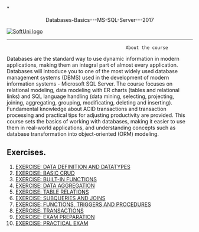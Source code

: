 *<p align="center"> Databases-Basics---MS-SQL-Server---2017<p>
<a href="https://softuni.bg/trainings/1747/databases-basics-mssql-server-september-2017">  ![SoftUni logo][logo] <a/>

[logo]: http://innovationstarterbox.bg/wp-content/uploads/2016/05/Softuni_logo_trasparent.png "Logo Title Text 2"

---

                                                 About the course

Databases are the standard way to use dynamic information in modern applications, making them an integral part of almost every application.
Databases will introduce you to one of the most widely used database management systems (DBMS) used in the development of modern information systems - Microsoft SQL Server. The course focuses on relational modeling, data modeling with ER charts (tables and relational links) and SQL language handling (data mining, selecting, projecting, joining, aggregating, grouping, modificating, deleting and inserting). Fundamental knowledge about ACID transactions and transaction processing and practical tips for adjusting productivity are provided.
This course sets the basics of working with databases, making it easier to use them in real-world applications, and understanding concepts such as database transformation into object-oriented (ORM) modeling.


## Exercises.
1. <a href=""> EXERCISE: DATA DEFINITION AND DATATYPES </a> 
2. <a href=""> EXERCISE: BASIC CRUD</a> 
3. <a href=""> EXERCISE: BUILT-IN FUNCTIONS </a> 
4. <a href=""> EXERCISE: DATA AGGREGATION </a>
5. <a href=""> EXERCISE: TABLE RELATIONS </a>
6. <a href=""> EXERCISE: SUBQUERIES AND JOINS </a>
7. <a href=""> EXERCISE: FUNCTIONS, TRIGGERS AND PROCEDURES </a>
8. <a href=""> EXERCISE: TRANSACTIONS </a>
9. <a href=""> EXERCISE: EXAM PREPARATION </a>
10. <a href=""> EXERCISE: PRACTICAL EXAM </a>
